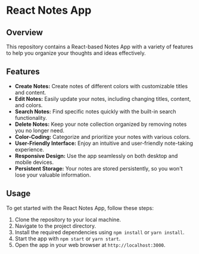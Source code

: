 # React Notes App

## Overview

This repository contains a React-based Notes App with a variety of features to help you organize your thoughts and ideas effectively.

## Features

- **Create Notes:** Create notes of different colors with customizable titles and content.
- **Edit Notes:** Easily update your notes, including changing titles, content, and colors.
- **Search Notes:** Find specific notes quickly with the built-in search functionality.
- **Delete Notes:** Keep your note collection organized by removing notes you no longer need.
- **Color-Coding:** Categorize and prioritize your notes with various colors.
- **User-Friendly Interface:** Enjoy an intuitive and user-friendly note-taking experience.
- **Responsive Design:** Use the app seamlessly on both desktop and mobile devices.
- **Persistent Storage:** Your notes are stored persistently, so you won't lose your valuable information.

## Usage

To get started with the React Notes App, follow these steps:

1. Clone the repository to your local machine.
2. Navigate to the project directory.
3. Install the required dependencies using `npm install` or `yarn install`.
4. Start the app with `npm start` or `yarn start`.
5. Open the app in your web browser at `http://localhost:3000`.



